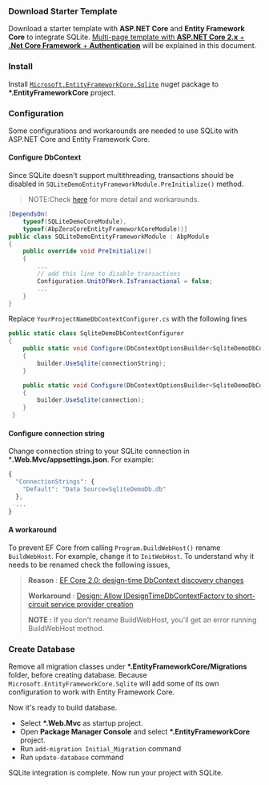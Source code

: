 ### Download Starter Template

Download a starter template with **ASP.NET Core** and **Entity Framework Core** to integrate SQLite. 
[Multi-page template with **ASP.NET Core 2.x** + **.Net Core Framework** + **Authentication**](https://aspnetboilerplate.com/Templates) 
will be explained in this document.

### Install 

Install [`Microsoft.EntityFrameworkCore.Sqlite`](https://www.nuget.org/packages/Microsoft.EntityFrameworkCore.Sqlite/) nuget package to **\*.EntityFrameworkCore** project. 

### Configuration

Some configurations and workarounds are needed to use SQLite with ASP.NET Core and Entity Framework Core. 

#### Configure DbContext 

Since SQLite doesn't support multithreading, transactions should be disabled in `SQLiteDemoEntityFrameworkModule.PreInitialize()` method.

> NOTE:Check [here](https://github.com/XdX-Software/EasyDDD/issues/1) for more detail and workarounds.

```c#
[DependsOn(
    typeof(SQLiteDemoCoreModule), 
    typeof(AbpZeroCoreEntityFrameworkCoreModule))]
public class SQLiteDemoEntityFrameworkModule : AbpModule
{
    public override void PreInitialize()
    {
        ...
        // add this line to disable transactions
        Configuration.UnitOfWork.IsTransactional = false;
        ...
    }
}
```

Replace `YourProjectNameDbContextConfigurer.cs` with the following lines

```c#
public static class SqliteDemoDbContextConfigurer
{
    public static void Configure(DbContextOptionsBuilder<SqliteDemoDbContext> builder, string connectionString)
    {
        builder.UseSqlite(connectionString);
    }

    public static void Configure(DbContextOptionsBuilder<SqliteDemoDbContext> builder, DbConnection connection)
    {
        builder.UseSqlite(connection);
    }
 }
 ```

#### Configure connection string 

Change connection string to your SQLite connection in ***.Web.Mvc/appsettings.json**. For example:

```js
{
  "ConnectionStrings": {
    "Default": "Data Source=SqliteDemoDb.db"
  },
  ...
}

```

#### A workaround

To prevent EF Core from calling `Program.BuildWebHost()` rename `BuildWebHost`. For example, change it to `InitWebHost`. 
To understand why it needs to be renamed check the following issues,

> **Reason** : [EF Core 2.0: design-time DbContext discovery changes](https://github.com/aspnet/EntityFrameworkCore/issues/9033)
> 
> **Workaround** : [Design: Allow IDesignTimeDbContextFactory to short-circuit service provider creation](https://github.com/aspnet/EntityFrameworkCore/issues/9076#issuecomment-313278753)
>
> **NOTE :** If you don't rename BuildWebHost, you'll get an error running BuildWebHost method.

### Create Database

Remove all migration classes under **\*.EntityFrameworkCore/Migrations** folder, before creating database.
Because `Microsoft.EntityFrameworkCore.Sqlite` will add some of its own configuration to work with Entity Framework Core.

Now it's ready to build database.

- Select **\*.Web.Mvc** as startup project.
- Open **Package Manager Console** and select **\*.EntityFrameworkCore** project.
- Run `add-migration Initial_Migration` command
- Run `update-database` command

SQLite integration is complete. Now run your project with SQLite. 
